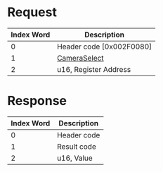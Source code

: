 # Request

| Index Word | Description                                             |
|------------|---------------------------------------------------------|
| 0          | Header code \[0x002F0080\]                              |
| 1          | [CameraSelect](Camera_Services#CameraSelect "wikilink") |
| 2          | u16, Register Address                                   |

# Response

| Index Word | Description |
|------------|-------------|
| 0          | Header code |
| 1          | Result code |
| 2          | u16, Value  |